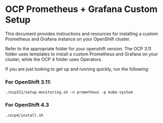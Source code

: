 # OCP Prometheus + Grafana Custom Setup

This document provides instructions and resources for installing a custom Prometheus and Grafana instance on your OpenShift cluster.

Refer to the appropriate folder for your openshift version. The OCP 3.11 folder uses templates to install a custom Prometheus and Grafana on your cluster, while the OCP 4 folder uses Operators.

If you are just looking to get up and running quickly, run the following:

### For OpenShift 3.11: 

```
./ocp311/setup-monitoring.sh -n prometheus -p kube-system
```


### For OpenShift 4.3
``` 
./ocp4/install.sh
```

